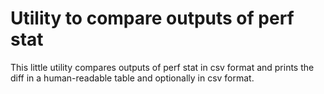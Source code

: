 # Utility to compare outputs of perf stat

This little utility compares outputs of perf stat in csv format and
prints the diff in a human-readable table and optionally in csv
format.


